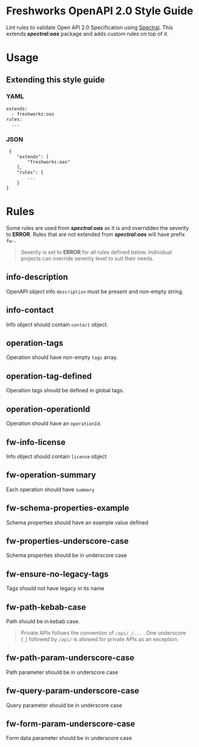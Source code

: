 
# Freshworks OpenAPI 2.0 Style Guide

Lint rules to validate Open API 2.0 Specification using [Spectral](https://stoplight.io/open-source/spectral/). This extends ***spectral:oas*** package and adds custom rules on top of it.

# Usage

## Extending this style guide

### YAML

    extends:
	  - freshworks:oas
	rules:
	  ...

### JSON


     {
        "extends": [
            "freshworks:oas"
        ],
        "rules": {
            ...
        }
    }

# Rules
Some rules are used from ***spectral:oas*** as it is and overridden the severity to **ERROR**. Rules that are not extended from ***spectral:oas*** will have prefix `fw-`.

> Severity is set to **ERROR** for all rules defined below. Individual  
> projects can override severity level to suit their needs.

## info-description

OpenAPI object info `description` must be present and non-empty string.

## info-contact

Info object should contain `contact` object.

## operation-tags

Operation should have non-empty `tags` array.

## operation-tag-defined

Operation tags should be defined in global tags.

## operation-operationId

Operation should have an `operationId`.

## fw-info-license

Info object should contain `license` object

## fw-operation-summary

Each operation should have `summary`

## fw-schema-properties-example

Schema properties should have an example value defined

## fw-properties-underscore-case

Schema properties should be in underscore case

## fw-ensure-no-legacy-tags

Tags should not have legacy in its name

## fw-path-kebab-case

Path should be in kebab case.

> Private APIs follows the convention of `/api/_/...` . One underscore (`_`) followed by `/api/` is allowed for private APIs as an exception.

## fw-path-param-underscore-case

Path parameter should be in underscore case

## fw-query-param-underscore-case

Query parameter should be in underscore case

## fw-form-param-underscore-case

Form data parameter should be in underscore case
